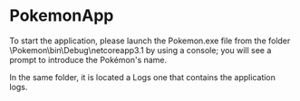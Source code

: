 # PokemonApp

To start the application, please launch the Pokemon.exe file from the folder \Pokemon\bin\Debug\netcoreapp3.1 by using a console; you will see a prompt to introduce the Pokémon's name.

In the same folder, it is located a Logs one that contains the application logs.
